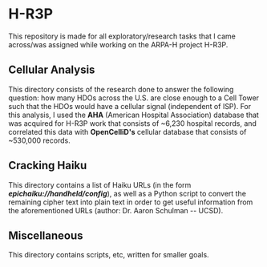 # H-R3P

This repository is made for all exploratory/research tasks that I came across/was assigned while working on the ARPA-H project H-R3P.

## Cellular Analysis

This directory consists of the research done to answer the following question: how many HDOs across the U.S. are close enough to a Cell Tower such that the HDOs would have a cellular signal (independent of ISP). For this analysis, I used the **AHA** (American Hospital Association) database that was acquired for H-R3P work that consists of ~6,230 hospital records, and correlated this data with **OpenCelliD's** cellular database that consists of ~530,000 records. 

## Cracking Haiku

This directory contains a list of Haiku URLs (in the form **_epichaiku://handheld/config_**), as well as a Python script to convert the remaining cipher text into plain text in order to get useful information from the aforementioned URLs (author: Dr. Aaron Schulman -- UCSD).


## Miscellaneous

This directory contains scripts, etc, written for smaller goals.
